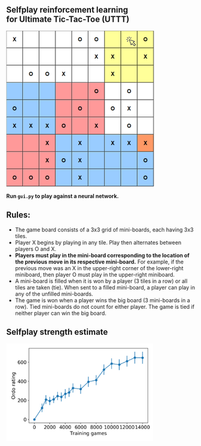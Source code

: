 ## Selfplay reinforcement learning <br/> for Ultimate Tic-Tac-Toe (UTTT)
<p>
<img src="./images/Game_Mouse.png" width="392" height="412">
</p>

**Run `gui.py` to play against a neural network.**

## Rules:
* The game board consists of a 3x3 grid of mini-boards, each having 3x3 tiles.
* Player X begins by playing in any tile. Play then alternates between players O and X.
* **Players must play in the mini-board corresponding to the location of the previous move in its respective mini-board.** For example, if the previous move was an X in the upper-right corner of the lower-right miniboard, then player O must play in the upper-right miniboard.
* A mini-board is filled when it is won by a player (3 tiles in a row) or all tiles are taken (tie). When sent to a filled mini-board, a player can play in any of the unfilled mini-boards.
* The game is won when a player wins the big board (3 mini-boards in a row). Tied mini-boards do not count for either player. The game is tied if neither player can win the big board.

## Selfplay strength estimate
<p>
<img src="./images/Ordo.png" width="390" height="260">
</p>
